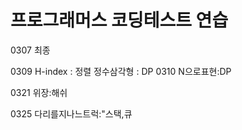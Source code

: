 # 프로그래머스 코딩테스트 연습

0307 최종


0309
H-index : 정렬
정수삼각형 : DP
0310
N으로표현:DP

0321
위장:해쉬

0325
다리를지나느트럭:"스택,큐
